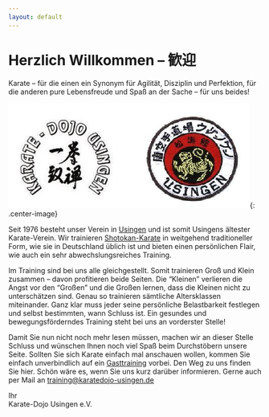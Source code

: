 ```yaml
---
layout: default
---
```


# Herzlich Willkommen – 歓迎

Karate – für die einen ein Synonym für Agilität, Disziplin und Perfektion, für die anderen pure Lebensfreude und Spaß an der Sache – für uns beides!

![Logo Karate-Dojo](/assets/pictures/Logo.jpg){: .center-image}

Seit 1976 besteht unser Verein in [Usingen](http://de.wikipedia.org/wiki/Usingen) und ist somit Usingens ältester Karate-Verein. Wir trainieren [Shotokan-Karate](http://de.wikipedia.org/wiki/Shotokan) in weitgehend traditioneller Form, wie sie in Deutschland üblich ist und bieten einen persönlichen Flair, wie auch ein sehr abwechslungsreiches Training.

Im Training sind bei uns alle gleichgestellt. Somit trainieren Groß und Klein zusammen – davon profitieren beide Seiten. Die “Kleinen” verlieren die Angst vor den “Großen” und die Großen lernen, dass die Kleinen nicht zu unterschätzen sind.
Genau so trainieren sämtliche Altersklassen miteinander. Ganz klar muss jeder seine persönliche Belastbarkeit festlegen und selbst bestimmten, wann Schluss ist. Ein gesundes und bewegungsförderndes Training steht bei uns an vorderster Stelle!

Damit Sie nun nicht noch mehr lesen müssen, machen wir an dieser Stelle Schluss und wünschen Ihnen noch viel Spaß beim Durchstöbern unsere Seite. Sollten Sie sich Karate einfach mal anschauen wollen, kommen Sie einfach unverbindlich auf ein [Gasttraining](/information/gasttraining) vorbei. Den Weg zu uns finden Sie hier.
Schön wäre es, wenn Sie uns kurz darüber informieren. Gerne auch per Mail an training@karatedojo-usingen.de

Ihr  
Karate-Dojo Usingen e.V.
